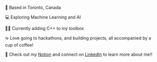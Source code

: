 
📍 Based in Toronto, Canada

💻 Exploring Machine Learning and AI

👨‍💻 Currently adding C++ to my toolbox

☕ Love going to hackathons, and building projects, all accompanied by a cup of coffee!

📧 Check out my [Notion](https://nice-tuna-826.notion.site/Hey-I-m-Parsa-1ab55cc01b568082b711e00e603ad2d9?pvs=4) and connect on [LinkedIn](https://www.linkedin.com/in/parsa-ahmadnezhad/) to learn more about me!!
